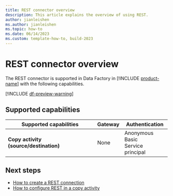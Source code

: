 ```yaml
---
title: REST connector overview
description: This article explains the overview of using REST.
author: jianleishen
ms.author: jianleishen
ms.topic: how-to
ms.date: 06/14/2023
ms.custom: template-how-to, build-2023
---
```


# REST connector overview

The REST connector is supported in Data Factory in [!INCLUDE [product-name](../includes/product-name.md)] with the following capabilities.

[!INCLUDE [df-preview-warning](includes/data-factory-preview-warning.md)]

## Supported capabilities

| Supported capabilities | Gateway | Authentication |
| --- | --- | ---|
| **Copy activity (source/destination)** | None | Anonymous<br/> Basic<br/> Service principal |

## Next steps

- [How to create a REST connection](connector-rest.md)
- [How to configure REST in a copy activity](connector-rest-copy-activity.md)
